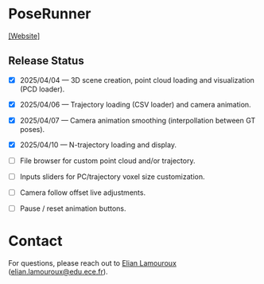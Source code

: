 # PoseRunner
[[Website]](https://laliane667.github.io/PoseRunner/) 

## Release Status
- [x] 2025/04/04 — 3D scene creation, point cloud loading and visualization (PCD loader).
- [x] 2025/04/06 — Trajectory loading (CSV loader) and camera animation.
- [x] 2025/04/07 — Camera animation smoothing (interpollation between GT poses).
- [x] 2025/04/10 — N-trajectory loading and display.
- [ ] File browser for custom point cloud and/or trajectory.
- [ ] Inputs sliders for PC/trajectory voxel size customization.
- [ ] Camera follow offset live adjustments.
- [ ] Pause / reset animation buttons.




# Contact
For questions, please reach out to [Elian Lamouroux](https://github.com/laliane667) (elian.lamouroux@edu.ece.fr).
